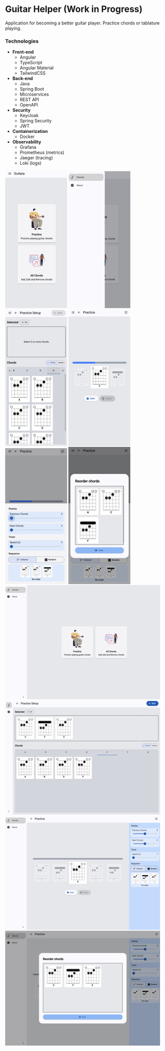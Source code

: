 # Guitar Helper (Work in Progress)
Application for becoming a better guitar player. Practice chords or tablature playing.

### Technologies
- **Front-end**
  - Angular
  - TypeScript
  - Angular Material
  - TailwindCSS
- **Back-end**
  - Java
  - Spring Boot
  - Microservices
  - REST API
  - OpenAPI
- **Security**
  - Keycloak
  - Spring Security
  - JWT
- **Containerization**
  - Docker
- **Observability**
  - Grafana
  - Prometheus (metrics)
  - Jaeger (tracing)
  - Loki (logs)

<div>
  <img src="https://github.com/edvose/guitar-helper/blob/main/readme/1.png" alt="Image" width="200" />
  <img src="https://github.com/edvose/guitar-helper/blob/main/readme/2.png" alt="Image" width="200" />
  <img src="https://github.com/edvose/guitar-helper/blob/main/readme/3.png" alt="Image" width="200" />
  <img src="https://github.com/edvose/guitar-helper/blob/main/readme/4.png" alt="Image" width="200" />
  <img src="https://github.com/edvose/guitar-helper/blob/main/readme/5.png" alt="Image" width="200" />
  <img src="https://github.com/edvose/guitar-helper/blob/main/readme/6.png" alt="Image" width="200" />
</div>

<div>
  <img src="https://github.com/edvose/guitar-helper/blob/main/readme/11.png" alt="Image" width="500" />
  <img src="https://github.com/edvose/guitar-helper/blob/main/readme/12.png" alt="Image" width="500" />
  <img src="https://github.com/edvose/guitar-helper/blob/main/readme/13.png" alt="Image" width="500" />
  <img src="https://github.com/edvose/guitar-helper/blob/main/readme/14.png" alt="Image" width="500" />
</div>
